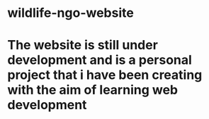 # wildlife-ngo-website

# The website is still under development and is a personal project that i have been creating with the aim of learning web development
